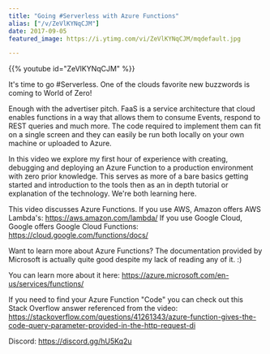```yaml
---
title: "Going #Serverless with Azure Functions"
alias: ["/v/ZeVlKYNqCJM"]
date: 2017-09-05
featured_image: https://i.ytimg.com/vi/ZeVlKYNqCJM/mqdefault.jpg

---
```


{{% youtube id="ZeVlKYNqCJM" %}}

It's time to go #Serverless. One of the clouds favorite new buzzwords is coming to  World of Zero!

Enough with the advertiser pitch. FaaS is a service architecture that cloud enables functions in a way that allows them to consume Events, respond to REST queries and much more. The code required to implement them can fit on a single screen and they can easily be run both locally on your own machine or uploaded to Azure.

In this video we explore my first hour of experience with creating, debugging and deploying an Azure Function to a production environment with zero prior knowledge. This serves as more of a bare basics getting started and introduction to the tools then as an in depth tutorial or explanation of the technology. We're both learning here.

This video discusses Azure Functions.
If you use AWS, Amazon offers AWS Lambda's: https://aws.amazon.com/lambda/
If you use Google Cloud, Google offers Google Cloud Functions: https://cloud.google.com/functions/docs/

Want to learn more about Azure Functions? The documentation provided by Microsoft is actually quite good despite my lack of reading any of it. :)

You can learn more about it here: https://azure.microsoft.com/en-us/services/functions/

If you need to find your Azure Function "Code" you can check out this Stack Overflow answer referenced from the video: https://stackoverflow.com/questions/41261343/azure-function-gives-the-code-query-parameter-provided-in-the-http-request-di

Discord: https://discord.gg/hU5Kq2u